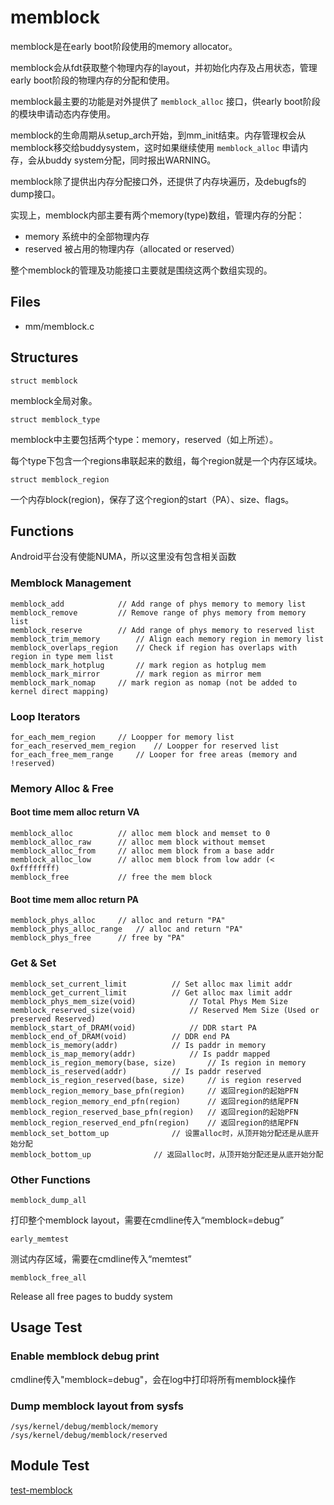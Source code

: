 # memblock

memblock是在early boot阶段使用的memory allocator。

memblock会从fdt获取整个物理内存的layout，并初始化内存及占用状态，管理early boot阶段的物理内存的分配和使用。

memblock最主要的功能是对外提供了 `memblock_alloc` 接口，供early boot阶段的模块申请动态内存使用。

memblock的生命周期从setup_arch开始，到mm_init结束。内存管理权会从memblock移交给buddysystem，这时如果继续使用 `memblock_alloc` 申请内存，会从buddy system分配，同时报出WARNING。

memblock除了提供出内存分配接口外，还提供了内存块遍历，及debugfs的dump接口。

实现上，memblock内部主要有两个memory(type)数组，管理内存的分配：

- memory 系统中的全部物理内存
- reserved 被占用的物理内存（allocated or reserved）

整个memblock的管理及功能接口主要就是围绕这两个数组实现的。

## Files

- mm/memblock.c

## Structures

`struct memblock`

memblock全局对象。

`struct memblock_type`

memblock中主要包括两个type：memory，reserved（如上所述）。

每个type下包含一个regions串联起来的数组，每个region就是一个内存区域块。

`struct memblock_region`

一个内存block(region)，保存了这个region的start（PA）、size、flags。

## Functions

Android平台没有使能NUMA，所以这里没有包含相关函数

### Memblock Management

```
memblock_add			// Add range of phys memory to memory list
memblock_remove			// Remove range of phys memory from memory list
memblock_reserve		// Add range of phys memory to reserved list
memblock_trim_memory		// Align each memory region in memory list
memblock_overlaps_region	// Check if region has overlaps with region in type mem list
memblock_mark_hotplug		// mark region as hotplug mem
memblock_mark_mirror		// mark region as mirror mem
memblock_mark_nomap		// mark region as nomap (not be added to kernel direct mapping)
```

### Loop Iterators

```
for_each_mem_region		// Loopper for memory list
for_each_reserved_mem_region	// Loopper for reserved list
for_each_free_mem_range		// Looper for free areas (memory and !reserved)
```

### Memory Alloc & Free

#### Boot time mem alloc return VA

```
memblock_alloc			// alloc mem block and memset to 0
memblock_alloc_raw		// alloc mem block without memset
memblock_alloc_from		// alloc mem block from a base addr
memblock_alloc_low		// alloc mem block from low addr (< 0xffffffff)
memblock_free			// free the mem block
```

#### Boot time mem alloc return PA

```
memblock_phys_alloc		// alloc and return "PA"
memblock_phys_alloc_range	// alloc and return "PA"
memblock_phys_free		// free by "PA"
```

### Get & Set

```
memblock_set_current_limit			// Set alloc max limit addr
memblock_get_current_limit			// Get alloc max limit addr
memblock_phys_mem_size(void)			// Total Phys Mem Size
memblock_reserved_size(void)			// Reserved Mem Size (Used or preserved Reserved)
memblock_start_of_DRAM(void)			// DDR start PA
memblock_end_of_DRAM(void)			// DDR end PA
memblock_is_memory(addr)			// Is paddr in memory
memblock_is_map_memory(addr)			// Is paddr mapped
memblock_is_region_memory(base, size)		// Is region in memory
memblock_is_reserved(addr)			// Is paddr reserved
memblock_is_region_reserved(base, size)		// is region reserved
memblock_region_memory_base_pfn(region)		// 返回region的起始PFN
memblock_region_memory_end_pfn(region)		// 返回region的结尾PFN
memblock_region_reserved_base_pfn(region)	// 返回region的起始PFN
memblock_region_reserved_end_pfn(region)	// 返回region的结尾PFN
memblock_set_bottom_up				// 设置alloc时，从顶开始分配还是从底开始分配
memblock_bottom_up				// 返回alloc时，从顶开始分配还是从底开始分配
```

### Other Functions

`memblock_dump_all`

打印整个memblock layout，需要在cmdline传入“memblock=debug”

`early_memtest`

测试内存区域，需要在cmdline传入“memtest”

`memblock_free_all`

Release all free pages to buddy system

## Usage Test

### Enable memblock debug print

cmdline传入"memblock=debug"，会在log中打印将所有memblock操作

### Dump memblock layout from sysfs

```
/sys/kernel/debug/memblock/memory
/sys/kernel/debug/memblock/reserved
```

## Module Test

[test-memblock](https://github.com/kernel-cyrus/kernel-tour/tree/master/tests/test-memblock)